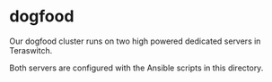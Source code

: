 # dogfood

Our dogfood cluster runs on two high powered dedicated servers in Teraswitch.

Both servers are configured with the Ansible scripts in this directory.
